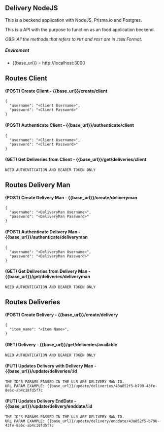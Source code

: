 ## Delivery NodeJS

This is a beckend application with NodeJS, Prisma.io and Postgres.

This is a API with the purpose to function as an food application beckend.

*OBS: All the methods that refers to `PUT` and `POST` are in `JSON` Format.*

##### Enviroment
- {{base_url}} = http://localhost:3000

## Routes Client
#### (POST) Create Client - {{base_url}}/create/client
```
{
  "username": "<Client Username>",
  "password": "<Client Password>"
}
```
#### (POST) Authenticate Client - {{base_url}}/authenticate/client
```
{
  "username": "<Client Username>",
  "password": "<Client Password>"
}
```
#### (GET) Get Deliveries from Client - {{base_url}}/get/deliveries/client
```
NEED AUTHENTICATION AND BEARER TOKEN ONLY
```

## Routes Delivery Man
#### (POST) Create Delivery Man - {{base_url}}/create/deliveryman
```
{
  "username": "<DeliveryMan Username>",
  "password": "<DeliveryMan Password>"
}
```
#### (POST) Authenticate Delivery Man - {{base_url}}/authenticate/deliveryman
```
{
  "username": "<DeliveryMan Username>",
  "password": "<DeliveryMan Password>"
}
```
#### (GET) Get Deliveries from Delivery Man - {{base_url}}/get/deliveries/deliveryman
```
NEED AUTHENTICATION AND BEARER TOKEN ONLY
```

## Routes Deliveries
#### (POST) Create Delivery - {{base_url}}/create/delivery
```
{
  "item_name": "<Item Name>",
}
```
#### (GET) Delivery - {{base_url}}/get/deliveries/available
```
NEED AUTHENTICATION AND BEARER TOKEN ONLY
```
#### (PUT) Updates Delivery with Delivery Man - {{base_url}}/update/deliveries/:id
```
THE ID'S PARAMS PASSED IN THE ULR ARE DELIVERY MAN ID. 
URL PARAM EXAMPLE: {{base_url}}/update/deliveries/43a852f5-b790-43fe-8e6c-ab4c18fd5f7c
```
#### (PUT) Updates Delivery EndDate - {{base_url}}/update/delivery/enddate/:id
```
THE ID'S PARAMS PASSED IN THE ULR ARE DELIVERY MAN ID. 
URL PARAM EXAMPLE: {{base_url}}/update/delivery/enddate/43a852f5-b790-43fe-8e6c-ab4c18fd5f7c
```
